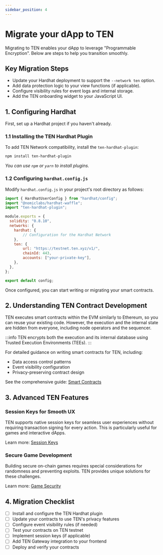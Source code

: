```yaml
---
sidebar_position: 4
---
```


# Migrate your dApp to TEN

Migrating to TEN enables your dApp to leverage "Programmable Encryption". Below are steps to help you transition smoothly.

## Key Migration Steps

- Update your Hardhat deployment to support the `--network ten` option.
- Add data protection logic to your view functions (if applicable).
- Configure visibility rules for event logs and internal storage.
- Add the TEN onboarding widget to your JavaScript UI.

## 1. Configuring Hardhat

First, set up a Hardhat project if you haven't already.

### 1.1 Installing the TEN Hardhat Plugin

To add TEN Network compatibility, install the `ten-hardhat-plugin`:

```bash
npm install ten-hardhat-plugin
```

_You can use `npm` or `yarn` to install plugins._

### 1.2 Configuring `hardhat.config.js`

Modify `hardhat.config.js` in your project's root directory as follows:

```javascript
import { HardhatUserConfig } from "hardhat/config";
import "@nomiclabs/hardhat-waffle";
import "ten-hardhat-plugin";

module.exports = {
  solidity: "0.8.10",
  networks: {
    hardhat: {
        // Configuration for the Hardhat Network
    },
    ten: {
        url: "https://testnet.ten.xyz/v1/",
        chainId: 443,
        accounts: ["your-private-key"],
    },
  },
};

export default config;
```

Once configured, you can start writing or migrating your smart contracts.

## 2. Understanding TEN Contract Development

TEN executes smart contracts within the EVM similarly to Ethereum, so you can reuse your existing code. 
However, the execution and the internal state are hidden from everyone, including node operators and the sequencer.

:::info
TEN encrypts both the execution and its internal database using Trusted Execution Environments (TEEs).
:::

For detailed guidance on writing smart contracts for TEN, including:
- Data access control patterns
- Event visibility configuration
- Privacy-preserving contract design

See the comprehensive guide: [Smart Contracts](/docs/getting-started/for-developers/explore-contracts-in-ten/)

## 3. Advanced TEN Features

### Session Keys for Smooth UX
TEN supports native session keys for seamless user experiences without requiring transaction signing for every action. This is particularly useful for games and interactive dApps.

Learn more: [Session Keys](/docs/standards-primitives/session-keys)

### Secure Game Development
Building secure on-chain games requires special considerations for randomness and preventing exploits. TEN provides unique solutions for these challenges.

Learn more: [Game Security](/docs/getting-started/for-developers/game-security)

## 4. Migration Checklist

- [ ] Install and configure the TEN Hardhat plugin
- [ ] Update your contracts to use TEN's privacy features
- [ ] Configure event visibility rules (if needed)
- [ ] Test your contracts on TEN testnet
- [ ] Implement session keys (if applicable)
- [ ] Add TEN Gateway integration to your frontend
- [ ] Deploy and verify your contracts